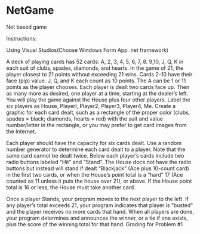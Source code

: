 # NetGame
 Net based game

Instructions:

Using Visual Studios(Choose Windows Form App .net framework)

A deck of playing cards has 52 cards: A, 2, 3, 4, 5, 6, 7, 8. 9,10, J, Q, K in each suit of clubs, spades, diamonds, and hearts. In the game of 21, the player closest to 21 points without exceeding 21 wins. Cards 2-10 have their face (pip) value. J, Q, and K each count as 10 points. The A can be 1 or 11 points as the player chooses. Each player is dealt two cards face up. Then as many more as desired, one player at a time, starting at the dealer’s left.
You will play the game against the House plus four other players. Label the six players as House, Playerl, Player2, Player3, Player4, Me. Create a graphic for each card dealt, such as a rectangle of the proper color (clubs, spades = black; diamonds, hearts = red) with the suit and value number/letter in the rectangle, or you may prefer to get card images from the Internet.

Each player should have the capacity for six cards dealt. Use a random number generator to determine each card dealt to a player. Note that the same card cannot be dealt twice. Below each player’s cards include two radio buttons labeled “Hit” and “Stand”. The House docs not have the radio buttons but instead will stand if dealt “Blackjack” (Ace plus 10-count card) in the first two cards, or when the House’s point total is a “hard” 17 (Ace counted as 11 unless it puts the house over 21), or above. If the House point total is 16 or less, the House must take another card.

Once a player Stands, your program moves to the next player to the left. If any player’s total exceeds 21, your program indicates that player is “busted” and the player receives no more cards that hand. When all players are done, your program determines and announces the winner, or a tie if one exists, plus the score of the winning total for that hand. Grading for Problem #1
